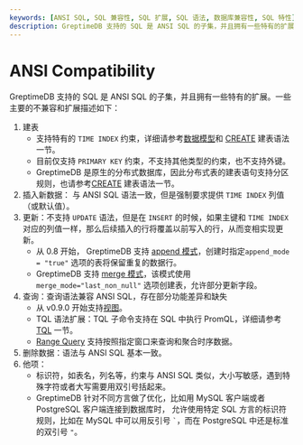 ```yaml
---
keywords: [ANSI SQL, SQL 兼容性, SQL 扩展, SQL 语法, 数据库兼容性, SQL 特性]
description: GreptimeDB 支持的 SQL 是 ANSI SQL 的子集，并且拥有一些特有的扩展。
---
```


# ANSI Compatibility

GreptimeDB 支持的 SQL 是 ANSI SQL 的子集，并且拥有一些特有的扩展。一些主要的不兼容和扩展描述如下：

1. 建表
    * 支持特有的 `TIME INDEX` 约束，详细请参考[数据模型](/user-guide/concepts/data-model.md)和 [CREATE](./create.md) 建表语法一节。
    * 目前仅支持 `PRIMARY KEY` 约束，不支持其他类型的约束，也不支持外键。
    * GreptimeDB 是原生的分布式数据库，因此分布式表的建表语句支持分区规则，也请参考[CREATE](./create.md) 建表语法一节。
2. 插入新数据： 与 ANSI SQL 语法一致，但是强制要求提供 `TIME INDEX` 列值（或默认值）。
3. 更新：不支持 `UPDATE` 语法，但是在 `INSERT` 的时候，如果主键和 `TIME INDEX` 对应的列值一样，那么后续插入的行将覆盖以前写入的行，从而变相实现更新。
    * 从 0.8 开始， GreptimeDB 支持 [append 模式](/reference/sql/create.md#创建-Append-Only-表)，创建时指定`append_mode = "true"` 选项的表将保留重复的数据行。 
    * GreptimeDB 支持 [merge 模式](/reference/sql/create.md#create-an-append-only-table)，该模式使用 `merge_mode="last_non_null"` 选项创建表，允许部分更新字段。
4. 查询：查询语法兼容 ANSI SQL，存在部分功能差异和缺失
    * 从 v0.9.0 开始支持[视图](/user-guide/query-data/view.md)。
    * TQL 语法扩展：TQL 子命令支持在 SQL 中执行 PromQL，详细请参考 [TQL](./tql.md) 一节。
    * [Range Query](/reference/sql/range.md#range-query) 支持按照指定窗口来查询和聚合时序数据。
5. 删除数据：语法与 ANSI SQL 基本一致。
6. 他项：
    * 标识符，如表名，列名等，约束与 ANSI SQL 类似，大小写敏感，遇到特殊字符或者大写需要用双引号括起来。
    * GreptimeDB 针对不同方言做了优化，比如用 MySQL 客户端或者 PostgreSQL 客户端连接到数据库时， 允许使用特定 SQL 方言的标识符规则，比如在 MySQL 中可以用反引号 `` ` ``，而在 PostgreSQL 中还是标准的双引号 `"`。
